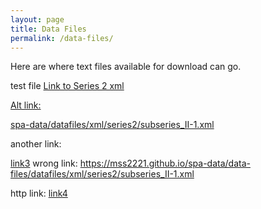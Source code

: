 ```yaml
---
layout: page
title: Data Files
permalink: /data-files/
---
```


Here are where text files available for download can go.

test file
<a href="/datafiles/xml/series2/subseries_II-1.xml">Link to Series 2 xml</a>

<a href="spa-data/datafiles/xml/series2/subseries_II-1.xml">Alt link:

spa-data/datafiles/xml/series2/subseries_II-1.xml</a>


another link:

<a href="datafiles/xml/series2/subseries_II-1.xml">link3</a>
wrong link:
https://mss2221.github.io/spa-data/data-files/datafiles/xml/series2/subseries_II-1.xml

http link:
<a href="https://mss2221.github.io/spa-data/datafiles/xml/series2/subseries_II-1.xml">link4</a>
